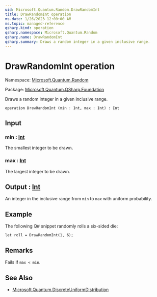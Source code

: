 ```yaml
---
uid: Microsoft.Quantum.Random.DrawRandomInt
title: DrawRandomInt operation
ms.date: 1/26/2023 12:00:00 AM
ms.topic: managed-reference
qsharp.kind: operation
qsharp.namespace: Microsoft.Quantum.Random
qsharp.name: DrawRandomInt
qsharp.summary: Draws a random integer in a given inclusive range.
---
```


# DrawRandomInt operation

Namespace: [Microsoft.Quantum.Random](xref:Microsoft.Quantum.Random)

Package: [Microsoft.Quantum.QSharp.Foundation](https://nuget.org/packages/Microsoft.Quantum.QSharp.Foundation)


Draws a random integer in a given inclusive range.

```qsharp
operation DrawRandomInt (min : Int, max : Int) : Int
```


## Input

### min : [Int](xref:microsoft.quantum.qsharp.valueliterals#int-literals)

The smallest integer to be drawn.


### max : [Int](xref:microsoft.quantum.qsharp.valueliterals#int-literals)

The largest integer to be drawn.



## Output : [Int](xref:microsoft.quantum.qsharp.valueliterals#int-literals)

An integer in the inclusive range from `min` to `max` with uniformprobability.

## Example

The following Q# snippet randomly rolls a six-sided die:```qsharplet roll = DrawRandomInt(1, 6);```

## Remarks

Fails if `max < min`.

## See Also

- [Microsoft.Quantum.DiscreteUniformDistribution](xref:Microsoft.Quantum.DiscreteUniformDistribution)